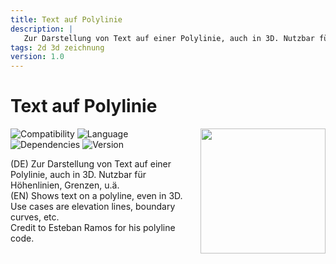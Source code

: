 ```yaml
---
title: Text auf Polylinie
description: |
   Zur Darstellung von Text auf einer Polylinie, auch in 3D. Nutzbar für Höhenlinien, Grenzen, u.ä. 
tags: 2d 3d zeichnung
version: 1.0
---
```

# Text auf Polylinie

<img align="right" width=200 src="Text%20auf%20Polylinie/images/Picture_0.png">

![Compatibility](https://img.shields.io/badge/compatibility-v20_build_6005_▲-lightgrey?style=flat-square&logo=archicad&logoColor=white)
![Language](https://img.shields.io/badge/language-GER-lightgrey?style=flat-square)
![Dependencies](https://img.shields.io/badge/dependencies-none-a9dfbf?style=flat-square) 
![Version](https://img.shields.io/badge/version-1.0-2980b9?style=flat-square)

(DE) Zur Darstellung von Text auf einer Polylinie, auch in 3D. Nutzbar für Höhenlinien, Grenzen, u.ä.  
(EN) Shows text on a polyline, even in 3D. Use cases are elevation lines, boundary curves, etc.  
Credit to Esteban Ramos for his polyline code.
